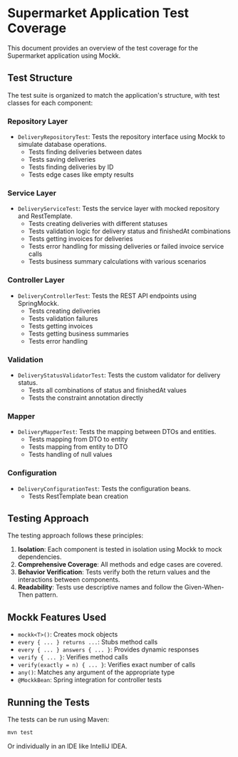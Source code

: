 # Supermarket Application Test Coverage

This document provides an overview of the test coverage for the Supermarket application using Mockk.

## Test Structure

The test suite is organized to match the application's structure, with test classes for each component:

### Repository Layer
- `DeliveryRepositoryTest`: Tests the repository interface using Mockk to simulate database operations.
  - Tests finding deliveries between dates
  - Tests saving deliveries
  - Tests finding deliveries by ID
  - Tests edge cases like empty results

### Service Layer
- `DeliveryServiceTest`: Tests the service layer with mocked repository and RestTemplate.
  - Tests creating deliveries with different statuses
  - Tests validation logic for delivery status and finishedAt combinations
  - Tests getting invoices for deliveries
  - Tests error handling for missing deliveries or failed invoice service calls
  - Tests business summary calculations with various scenarios

### Controller Layer
- `DeliveryControllerTest`: Tests the REST API endpoints using SpringMockk.
  - Tests creating deliveries
  - Tests validation failures
  - Tests getting invoices
  - Tests getting business summaries
  - Tests error handling

### Validation
- `DeliveryStatusValidatorTest`: Tests the custom validator for delivery status.
  - Tests all combinations of status and finishedAt values
  - Tests the constraint annotation directly

### Mapper
- `DeliveryMapperTest`: Tests the mapping between DTOs and entities.
  - Tests mapping from DTO to entity
  - Tests mapping from entity to DTO
  - Tests handling of null values

### Configuration
- `DeliveryConfigurationTest`: Tests the configuration beans.
  - Tests RestTemplate bean creation

## Testing Approach

The testing approach follows these principles:

1. **Isolation**: Each component is tested in isolation using Mockk to mock dependencies.
2. **Comprehensive Coverage**: All methods and edge cases are covered.
3. **Behavior Verification**: Tests verify both the return values and the interactions between components.
4. **Readability**: Tests use descriptive names and follow the Given-When-Then pattern.

## Mockk Features Used

- `mockk<T>()`: Creates mock objects
- `every { ... } returns ...`: Stubs method calls
- `every { ... } answers { ... }`: Provides dynamic responses
- `verify { ... }`: Verifies method calls
- `verify(exactly = n) { ... }`: Verifies exact number of calls
- `any()`: Matches any argument of the appropriate type
- `@MockkBean`: Spring integration for controller tests

## Running the Tests

The tests can be run using Maven:

```bash
mvn test
```

Or individually in an IDE like IntelliJ IDEA.